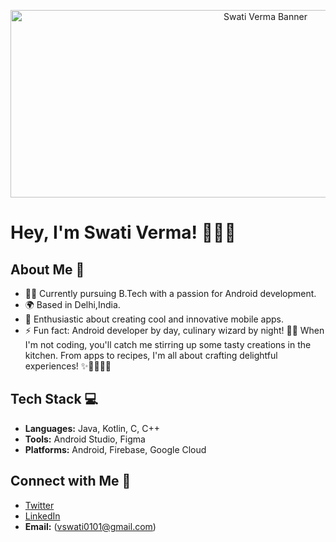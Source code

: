 <!-- Add your banner or profile picture here -->
<p align="center">
  <img src="https://user-images.githubusercontent.com/74038190/221352975-94759904-aa4c-4032-a8ab-b546efb9c478.gif" alt="Swati Verma Banner" width="800" height="300">
</p>

# Hey, I'm Swati Verma! 👩‍💻✨



## About Me 🌟

- 👩‍💻 Currently pursuing B.Tech with a passion for Android development.
- 🌍 Based in Delhi,India.
- 🚀 Enthusiastic about creating cool and innovative mobile apps.
- ⚡ Fun fact: Android developer by day, culinary wizard by night! 📱🍳 When I'm not coding, you'll catch me stirring up some tasty creations in the kitchen. From apps to recipes, I'm all about crafting delightful experiences! ✨👩‍💻👨‍🍳

## Tech Stack 💻

- **Languages:** Java, Kotlin, C, C++
- **Tools:** Android Studio, Figma
- **Platforms:** Android, Firebase, Google Cloud

## Connect with Me 🚀

- [Twitter](https://twitter.com/VermaSwati16031/)
- [LinkedIn](https://www.linkedin.com/in/swativerma0101/)
- **Email:** (vswati0101@gmail.com)
